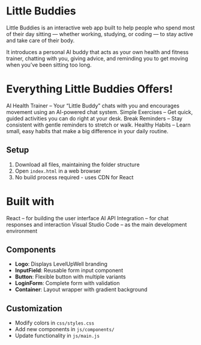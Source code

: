 # Little Buddies

Little Buddies is an interactive web app built to help people who spend most of their day sitting — whether working, studying, or coding — to stay active and take care of their body.

It introduces a personal AI buddy that acts as your own health and fitness trainer, chatting with you, giving advice, and reminding you to get moving when you’ve been sitting too long.

# Everything Little Buddies Offers!
AI Health Trainer – Your “Little Buddy” chats with you and encourages movement using an AI-powered chat system.
Simple Exercises – Get quick, guided activities you can do right at your desk.
Break Reminders – Stay consistent with gentle reminders to stretch or walk.
Healthy Habits – Learn small, easy habits that make a big difference in your daily routine.

## Setup
1. Download all files, maintaining the folder structure
2. Open `index.html` in a web browser
3. No build process required - uses CDN for React

# Built with
React – for building the user interface
AI API Integration – for chat responses and interaction
Visual Studio Code – as the main development environment

## Components
- **Logo**: Displays LevelUpWell branding
- **InputField**: Reusable form input component
- **Button**: Flexible button with multiple variants
- **LoginForm**: Complete form with validation
- **Container**: Layout wrapper with gradient background

## Customization
- Modify colors in `css/styles.css`
- Add new components in `js/components/`
- Update functionality in `js/main.js`
